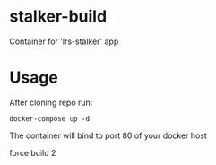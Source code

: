 # stalker-build
Container for 'lrs-stalker' app

# Usage 

After cloning repo run:
```
docker-compose up -d
```
The container will bind to port 80 of your docker host

force build 2
